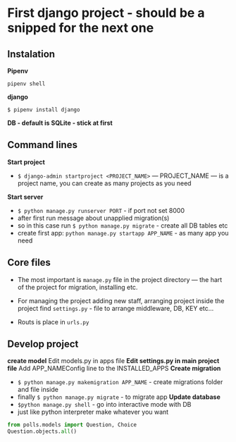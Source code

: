 # First django project - should be a snipped for the next one

## Instalation

**Pipenv**

``` 
pipenv shell
```

**django**
 
```
$ pipenv install django
```

**DB - default is SQLite - stick at first**

## Command lines

**Start project**

- `$ django-admin startproject <PROJECT_NAME>` — PROJECT_NAME — is a project name, you can create as many projects as you need

**Start server**

- `$ python manage.py runserver PORT` - if port not set 8000
- after first run message about unapplied migration(s)
- so in this case run `$ python manage.py migrate` - create all DB tables etc
- create first app: `python manage.py startapp APP_NAME` - as many app you need


## Core files

- The most important is `manage.py` file in the project directory — the hart of the project for migration, installing etc.

- For managing the project adding new staff, arranging project inside the project find `settings.py` - file to arrange middleware, DB, KEY etc...

- Routs is place in `urls.py`

## Develop project

**create model**
Edit models.py in apps file
**Edit settings.py in main project file**
Add APP_NAMEConfig line to the INSTALLED_APPS
**Create migration**
- `$ python manage.py makemigration APP_NAME` - create migrations folder and file inside
- finally `$ python manage.py migrate` - to migrate app
**Update database**
- `$python manage.py shell` - go into interactive mode with DB
- just like python interpreter make whatever you want
```python
from polls.models import Question, Choice
Question.objects.all()
```
